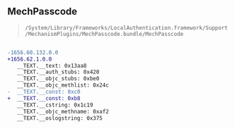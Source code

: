 ## MechPasscode

> `/System/Library/Frameworks/LocalAuthentication.framework/Support/MechanismPlugins/MechPasscode.bundle/MechPasscode`

```diff

-1656.60.132.0.0
+1656.62.1.0.0
   __TEXT.__text: 0x13aa8
   __TEXT.__auth_stubs: 0x420
   __TEXT.__objc_stubs: 0xbe0
   __TEXT.__objc_methlist: 0x24c
-  __TEXT.__const: 0xc0
+  __TEXT.__const: 0xb8
   __TEXT.__cstring: 0x1c19
   __TEXT.__objc_methname: 0xaf2
   __TEXT.__oslogstring: 0x375

```
